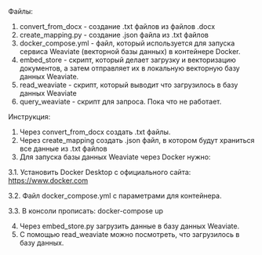 Файлы:
1. convert_from_docx - coздание .txt файлов из файлов .docx
2. create_mapping.py - создание .json файла из .txt файлов
3. docker_compose.yml - файл, который используется для запуска сервиса Weaviate (векторной базы данных) в контейнере Docker.
4. embed_store - скрипт, который делает загрузку и векторизацию документов, а затем отправляет их в локальную векторную базу данных Weaviate.
5. read_weaviate - скрипт, который выводит что загрузилось в базу данных Weaviate
6. query_weaviate - скрипт для запроса. Пока что не работает.

Инструкция:
1. Через convert_from_docx создать .txt файлы.
2. Через create_mapping создать .json файл, в котором будут храниться все данные из .txt файлов
3. Для запуска базы данных Weaviate через Docker нужно:

3.1. Установить Docker Desktop с официального сайта: https://www.docker.com

3.2. Файл docker_compose.yml с параметрами для контейнера.

3.3. В консоли прописать: docker-compose up

4. Через embed_store.py загрузить данные в базу данных Weaviate.
5. С помощью read_weaviate можно посмотреть, что загрузилось в базу данных.
